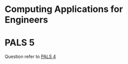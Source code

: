 # Computing Applications for Engineers
# PALS 5

Question refer to [PALS 4](https://github.com/superoo7/PALS/blob/master/PALS5/README.pdf)

